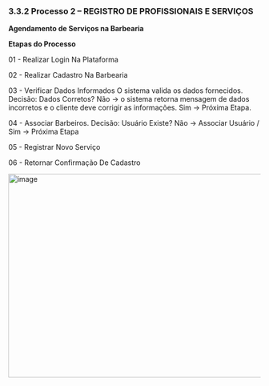 ### 3.3.2 Processo 2 – REGISTRO DE PROFISSIONAIS E SERVIÇOS

**Agendamento de Serviços na Barbearia**

**Etapas do Processo**

01 - Realizar Login Na Plataforma

02 - Realizar Cadastro Na Barbearia 

03 - Verificar Dados Informados O sistema valida os dados fornecidos. Decisão: Dados Corretos? Não → o sistema retorna mensagem de dados incorretos e o cliente deve corrigir as informações. Sim → Próxima Etapa.

04 - Associar Barbeiros. Decisão: Usuário Existe? Não → Associar Usuário / Sim → Próxima Etapa

05 - Registrar Novo Serviço

06 - Retornar Confirmação De Cadastro


<img width="1451" height="407" alt="image" src="https://github.com/user-attachments/assets/65dd7538-14ca-49d7-a39b-2df2fd2ab8b9" />


